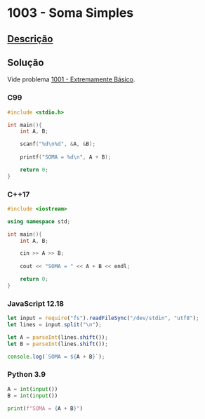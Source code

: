 # 1003 - Soma Simples

## [Descrição](https://www.beecrowd.com.br/judge/pt/problems/view/1003)

## Solução

Vide problema [1001 - Extremamente Básico](../1001/README.md).

### C99

```c
#include <stdio.h>

int main(){
    int A, B;

    scanf("%d\n%d", &A, &B);
    
    printf("SOMA = %d\n", A + B);

    return 0;
}
```

### C++17

```cpp
#include <iostream>

using namespace std;

int main(){
    int A, B;

    cin >> A >> B;
    
    cout << "SOMA = " << A + B << endl;

    return 0;
}
```

### JavaScript 12.18

```javascript
let input = require("fs").readFileSync("/dev/stdin", "utf8");
let lines = input.split("\n");

let A = parseInt(lines.shift());
let B = parseInt(lines.shift());

console.log(`SOMA = ${A + B}`);
```

### Python 3.9

```python
A = int(input())
B = int(input())

print(f"SOMA = {A + B}")
```